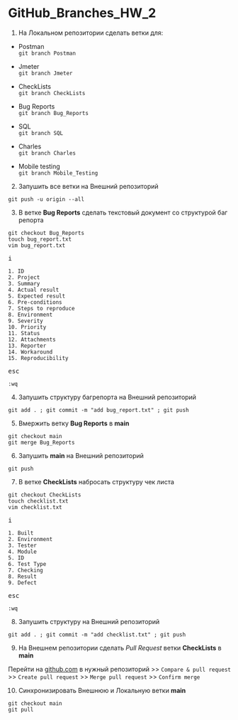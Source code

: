 # GitHub_Branches_HW_2

1. На Локальном репозитории сделать ветки для:

- Postman  
`git branch Postman`

- Jmeter  
`git branch Jmeter`

- CheckLists  
`git branch CheckLists`

- Bug Reports  
`git branch Bug_Reports`

- SQL  
`git branch SQL`

- Charles  
`git branch Charles`

- Mobile testing  
`git branch Mobile_Testing`

2. Запушить все ветки на Внешний репозиторий  

`git push -u origin --all`

3. В ветке **Bug Reports** сделать текстовый документ со структурой баг репорта  

`git checkout Bug_Reports`  
`touch bug_report.txt`  
`vim bug_report.txt`  
<pre><kbd>i</kbd></pre>  
```
1. ID
2. Project
3. Summary
4. Actual result
5. Expected result
6. Pre-conditions
7. Steps to reproduce
8. Environment
9. Severity
10. Priority
11. Status
12. Attachments
13. Reporter
14. Workaround
15. Reproducibility
```
<pre><kbd>esc</kbd></pre>  
`:wq`  

4. Запушить структуру багрепорта на Внешний репозиторий  

`git add . ; git commit -m "add bug_report.txt" ; git push`

5. Вмержить ветку **Bug Reports** в **main**  

`git checkout main`  
`git merge Bug_Reports`  

6. Запушить **main** на Внешний репозиторий  

`git push`  

7. В ветке **CheckLists** набросать структуру чек листа  

`git checkout CheckLists`  
`touch checklist.txt`  
`vim checklist.txt`  
<pre><kbd>i</kbd></pre>  
```
1. Built
2. Environment
3. Tester
4. Module
5. ID
6. Test Type
7. Checking
8. Result
9. Defect
```
<pre><kbd>esc</kbd></pre>  
`:wq`  

8. Запушить структуру на Внешний репозиторий  

`git add . ; git commit -m "add checklist.txt" ; git push`  

9. На Внешнем репозитории сделать *Pull Request* ветки **CheckLists** в **main**  

Перейти на [github.com](https://github.com) в нужный репозиторий >> `Compare & pull request` >> `Create pull request` >> `Merge pull request` >> `Confirm merge`  

10. Синхронизировать Внешнюю и Локальную ветки **main**  

`git checkout main`  
`git pull`  
